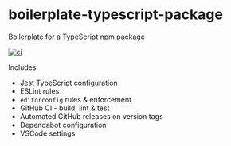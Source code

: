 # boilerplate-typescript-package

Boilerplate for a TypeScript npm package

[![ci](https://github.com/jessety/boilerplate-typescript-package/workflows/ci/badge.svg)](https://github.com/jessety/boilerplate-typescript-package/actions/workflows/ci.yml)

Includes

- Jest TypeScript configuration
- ESLint rules
- `editorconfig` rules & enforcement
- GitHub CI - build, lint & test
- Automated GitHub releases on version tags
- Dependabot configuration
- VSCode settings
